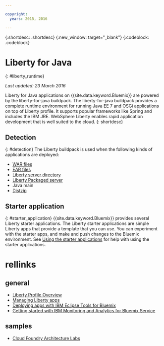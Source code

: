```yaml
---

copyright:
  years: 2015, 2016

---
```


{:shortdesc: .shortdesc}
{:new_window: target="_blank"}
{:codeblock: .codeblock}

# Liberty for Java
{: #liberty_runtime}

*Last updated: 23 March 2016*

Liberty for Java applications on {{site.data.keyword.Bluemix}} are powered by the liberty-for-java buildpack. The liberty-for-java buildpack provides a complete runtime environment for running Java EE 7 and OSGi applications on top of Liberty profile. It supports popular frameworks like Spring and includes the IBM JRE. WebSphere Liberty enables rapid application development that is well suited to the cloud.
{: shortdesc}

## Detection
{: #detection}
The Liberty buildpack is used when the following kinds of applications are deployed:
* [WAR files](optionsForPushing.html#stand_alone_apps)
* [EAR files](optionsForPushing.html#stand_alone_apps)
* [Liberty server directory](optionsForPushing.html#server_directory)
* [Liberty Packaged server](optionsForPushing.html#packaged_server)
* Java main
* [Distzip](https://github.com/cloudfoundry/ibm-websphere-liberty-buildpack/blob/master/docs/container-distZip.md)

## Starter application
{: #starter_application}
{{site.data.keyword.Bluemix}} provides several Liberty starter applications.  The Liberty starter applications are simple Liberty apps that provide a template that you can use. You can experiment with the starter apps, and make and push changes to the Bluemix environment.  See [Using the starter applications](../../cfapps/starter_app_usage.html) for help with using the starter applications.

# rellinks
## general
* [Liberty Profile Overview](http://www-01.ibm.com/support/knowledgecenter/SSAW57_8.5.5/com.ibm.websphere.wlp.nd.doc/ae/cwlp_about.html)
* [Managing Liberty apps](../../manageapps/app_mng.html#Utilities)
* [Deploying apps with IBM Eclipse Tools for Bluemix](../../manageapps/eclipsetools/eclipsetools.html#eclipsetools)
* [Getting started with IBM Monitoring and Analytics for Bluemix Service](../../services/monana/index.html#monana_oview)
## samples
* [Cloud Foundry Architecture Labs](https://developer.ibm.com/bluemix/docs/category/cloud-foundry-docs/)
